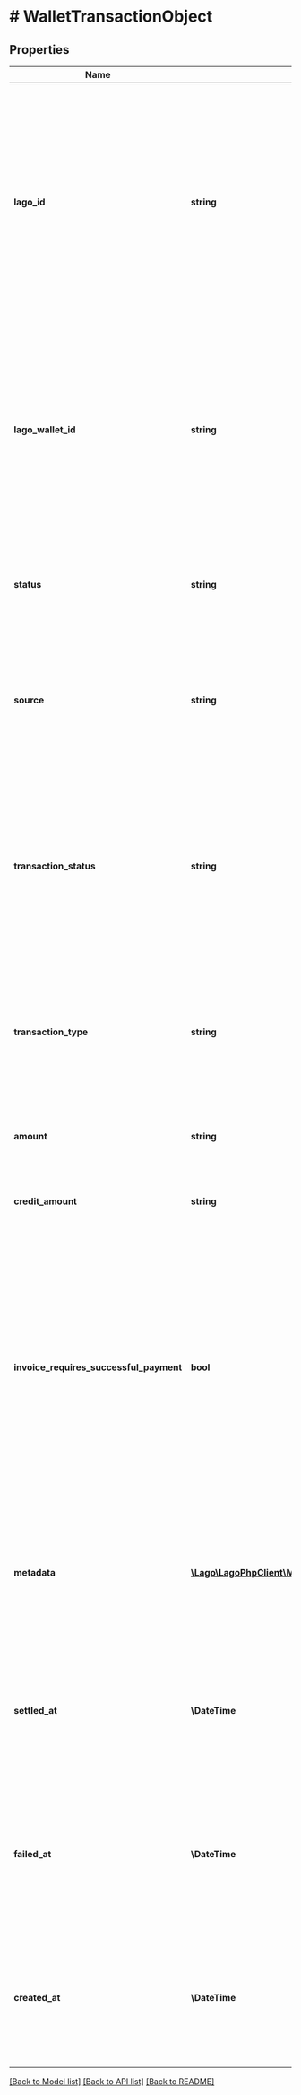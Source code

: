 # # WalletTransactionObject

## Properties

Name | Type | Description | Notes
------------ | ------------- | ------------- | -------------
**lago_id** | **string** | Unique identifier assigned to the wallet transaction within the Lago application. This ID is exclusively created by Lago and serves as a unique identifier for the wallet transaction&#39;s record within the Lago system. |
**lago_wallet_id** | **string** | Unique identifier assigned to the wallet within the Lago application. This ID is exclusively created by Lago and serves as a unique identifier for the wallet&#39;s record within the Lago system. |
**status** | **string** | The status of the wallet transaction. Possible values are &#x60;pending&#x60;, &#x60;settled&#x60; or &#x60;failed&#x60;. |
**source** | **string** | The source field represents the origin or trigger of the wallet transaction. Possible values are &#x60;manual&#x60;, &#x60;interval&#x60;, &#x60;threshold&#x60; |
**transaction_status** | **string** | The transaction status of the wallet transaction. Possible values are &#x60;purchased&#x60; (with pending or settled status), &#x60;granted&#x60; (without invoice_id), &#x60;voided&#x60; or &#x60;invoiced&#x60;. |
**transaction_type** | **string** | The type of transaction. Possible values are &#x60;inbound&#x60; (increasing the balance) or &#x60;outbound&#x60; (decreasing the balance). |
**amount** | **string** | The amount of credits based on the rate and the currency. |
**credit_amount** | **string** | The number of credits used in the wallet transaction. |
**invoice_requires_successful_payment** | **bool** | A boolean setting that, when set to true, delays issuing an invoice for a wallet top-up until a successful payment is made; if false, the invoice is issued immediately upon wallet top-up, regardless of the payment status. Default value of false. | [optional]
**metadata** | [**\Lago\LagoPhpClient\Model\WalletRecurringTransactionRuleTransactionMetadataInner[]**](WalletRecurringTransactionRuleTransactionMetadataInner.md) | This field allows you to store a list of key-value pairs that hold additional information or custom attributes related to the data. | [optional]
**settled_at** | **\DateTime** | The date when wallet transaction is settled, represented in ISO 8601 datetime format and expressed in Coordinated Universal Time (UTC). | [optional]
**failed_at** | **\DateTime** | The date when the wallet transaction failed, represented in ISO 8601 datetime format and expressed in Coordinated Universal Time (UTC). | [optional]
**created_at** | **\DateTime** | The date of the wallet transaction creation, represented in ISO 8601 datetime format and expressed in Coordinated Universal Time (UTC). |

[[Back to Model list]](../../README.md#models) [[Back to API list]](../../README.md#endpoints) [[Back to README]](../../README.md)
